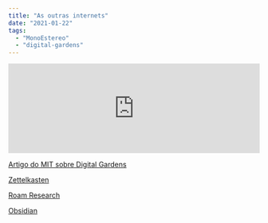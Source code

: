 ```yaml
---
title: "As outras internets"
date: "2021-01-22"
tags: 
  - "MonoEstereo"
  - "digital-gardens"
---
```


<iframe src="https://anchor.fm/MonoEstéreo/embed/episodes/As-outras-internets-ej7eng" height="180px" width="100%" frameborder="0" scrolling="no" style="width:100%; height:180px;"></iframe>

[Artigo do MIT sobre Digital Gardens](https://www.notion.so/eduf/Uma-outra-internet-e1b6edd0a57a4a48b08d7754ecf8a3a1#5018cc6a84714b259d291d9ae47ab813)

[Zettelkasten](https://www.notion.so/eduf/Uma-outra-internet-e1b6edd0a57a4a48b08d7754ecf8a3a1#362f4a8b2ff1457ca77f56c83f88358b)

[Roam Research](https://roamresearch.com/)

[Obsidian](https://obsidian.md/)
